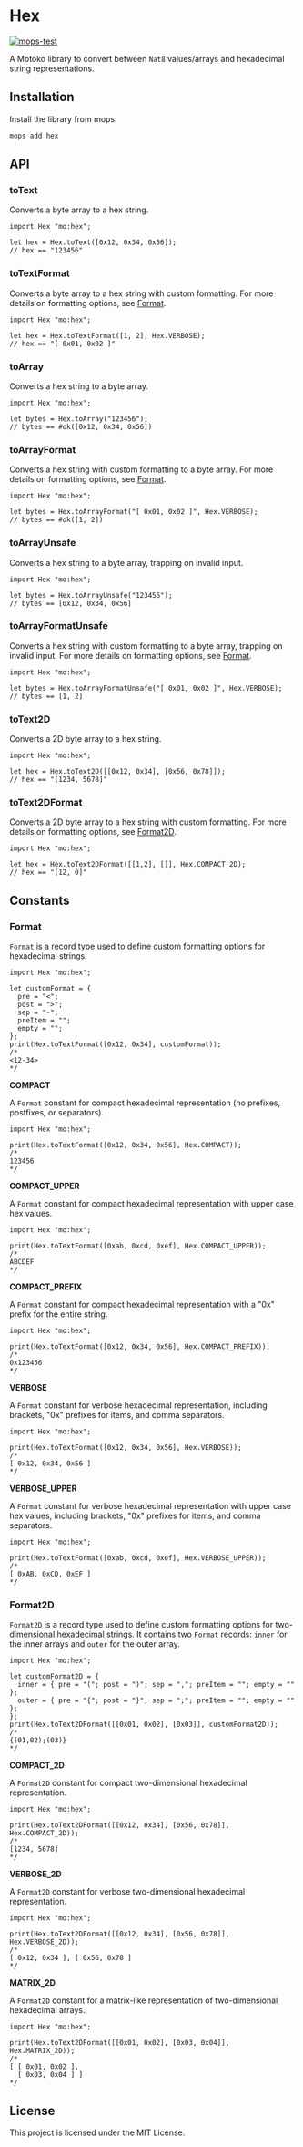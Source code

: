 # Hex

[![mops-test](https://github.com/f0i/hex/actions/workflows/mops-test.yml/badge.svg)](https://github.com/f0i/hex/actions/workflows/mops-test.yml)

A Motoko library to convert between `Nat8` values/arrays and hexadecimal string representations.

## Installation

Install the library from mops:

```bash
mops add hex
```

## API

### toText

Converts a byte array to a hex string.

```motoko
import Hex "mo:hex";

let hex = Hex.toText([0x12, 0x34, 0x56]);
// hex == "123456"
```

### toTextFormat

Converts a byte array to a hex string with custom formatting. For more details on formatting options, see [Format](#format).

```motoko
import Hex "mo:hex";

let hex = Hex.toTextFormat([1, 2], Hex.VERBOSE);
// hex == "[ 0x01, 0x02 ]"
```

### toArray

Converts a hex string to a byte array.

```motoko
import Hex "mo:hex";

let bytes = Hex.toArray("123456");
// bytes == #ok([0x12, 0x34, 0x56])
```

### toArrayFormat

Converts a hex string with custom formatting to a byte array. For more details on formatting options, see [Format](#format).

```motoko
import Hex "mo:hex";

let bytes = Hex.toArrayFormat("[ 0x01, 0x02 ]", Hex.VERBOSE);
// bytes == #ok([1, 2])
```

### toArrayUnsafe

Converts a hex string to a byte array, trapping on invalid input.

```motoko
import Hex "mo:hex";

let bytes = Hex.toArrayUnsafe("123456");
// bytes == [0x12, 0x34, 0x56]
```

### toArrayFormatUnsafe

Converts a hex string with custom formatting to a byte array, trapping on invalid input. For more details on formatting options, see [Format](#format).

```motoko
import Hex "mo:hex";

let bytes = Hex.toArrayFormatUnsafe("[ 0x01, 0x02 ]", Hex.VERBOSE);
// bytes == [1, 2]
```

### toText2D

Converts a 2D byte array to a hex string.

```motoko
import Hex "mo:hex";

let hex = Hex.toText2D([[0x12, 0x34], [0x56, 0x78]]);
// hex == "[1234, 5678]"
```

### toText2DFormat

Converts a 2D byte array to a hex string with custom formatting. For more details on formatting options, see [Format2D](#format2d).

```motoko
import Hex "mo:hex";

let hex = Hex.toText2DFormat([[1,2], []], Hex.COMPACT_2D);
// hex == "[12, 0]"
```

## Constants

### Format

`Format` is a record type used to define custom formatting options for hexadecimal strings.

```motoko
import Hex "mo:hex";

let customFormat = {
  pre = "<";
  post = ">";
  sep = "-";
  preItem = "";
  empty = "";
};
print(Hex.toTextFormat([0x12, 0x34], customFormat));
/*
<12-34>
*/
```

**COMPACT**

A `Format` constant for compact hexadecimal representation (no prefixes, postfixes, or separators).

```motoko
import Hex "mo:hex";

print(Hex.toTextFormat([0x12, 0x34, 0x56], Hex.COMPACT));
/*
123456
*/
```

**COMPACT_UPPER**

A `Format` constant for compact hexadecimal representation with upper case hex values.

```motoko
import Hex "mo:hex";

print(Hex.toTextFormat([0xab, 0xcd, 0xef], Hex.COMPACT_UPPER));
/*
ABCDEF
*/
```

**COMPACT_PREFIX**

A `Format` constant for compact hexadecimal representation with a "0x" prefix for the entire string.

```motoko
import Hex "mo:hex";

print(Hex.toTextFormat([0x12, 0x34, 0x56], Hex.COMPACT_PREFIX));
/*
0x123456
*/
```

**VERBOSE**

A `Format` constant for verbose hexadecimal representation, including brackets, "0x" prefixes for items, and comma separators.

```motoko
import Hex "mo:hex";

print(Hex.toTextFormat([0x12, 0x34, 0x56], Hex.VERBOSE));
/*
[ 0x12, 0x34, 0x56 ]
*/
```

**VERBOSE_UPPER**

A `Format` constant for verbose hexadecimal representation with upper case hex values, including brackets, "0x" prefixes for items, and comma separators.

```motoko
import Hex "mo:hex";

print(Hex.toTextFormat([0xab, 0xcd, 0xef], Hex.VERBOSE_UPPER));
/*
[ 0xAB, 0xCD, 0xEF ]
*/
```

### Format2D

`Format2D` is a record type used to define custom formatting options for two-dimensional hexadecimal strings. It contains two `Format` records: `inner` for the inner arrays and `outer` for the outer array.

```motoko
import Hex "mo:hex";

let customFormat2D = {
  inner = { pre = "("; post = ")"; sep = ","; preItem = ""; empty = "" };
  outer = { pre = "{"; post = "}"; sep = ";"; preItem = ""; empty = "" };
};
print(Hex.toText2DFormat([[0x01, 0x02], [0x03]], customFormat2D));
/*
{(01,02);(03)}
*/
```

**COMPACT_2D**

A `Format2D` constant for compact two-dimensional hexadecimal representation.

```motoko
import Hex "mo:hex";

print(Hex.toText2DFormat([[0x12, 0x34], [0x56, 0x78]], Hex.COMPACT_2D));
/*
[1234, 5678]
*/
```

**VERBOSE_2D**

A `Format2D` constant for verbose two-dimensional hexadecimal representation.

```motoko
import Hex "mo:hex";

print(Hex.toText2DFormat([[0x12, 0x34], [0x56, 0x78]], Hex.VERBOSE_2D));
/*
[ 0x12, 0x34 ], [ 0x56, 0x78 ]
*/
```

**MATRIX_2D**

A `Format2D` constant for a matrix-like representation of two-dimensional hexadecimal arrays.

```motoko
import Hex "mo:hex";

print(Hex.toText2DFormat([[0x01, 0x02], [0x03, 0x04]], Hex.MATRIX_2D));
/*
[ [ 0x01, 0x02 ],
  [ 0x03, 0x04 ] ]
*/
```

## License

This project is licensed under the MIT License.